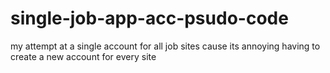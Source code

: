 # single-job-app-acc-psudo-code
 my attempt at a single account for all job sites cause its annoying having to create a new account for every site
